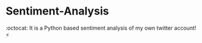 # Sentiment-Analysis
:octocat: It is a Python based sentiment analysis of my own twitter account! :zap:
